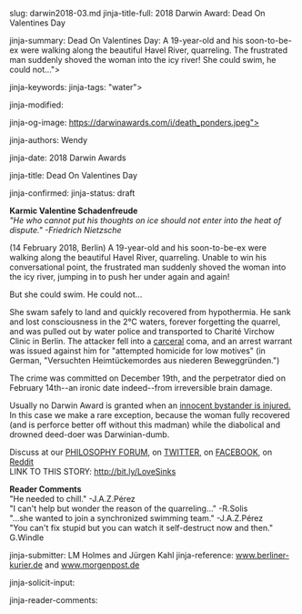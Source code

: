 slug: darwin2018-03.md
jinja-title-full: 2018 Darwin Award: Dead On Valentines Day

jinja-summary: Dead On Valentines Day: A 19-year-old and his soon-to-be-ex were walking along the beautiful Havel River, quarreling. The frustrated man suddenly shoved the woman into the icy river! She could swim, he could not...">

jinja-keywords:
jinja-tags: "water">

jinja-modified:

jinja-og-image: https://darwinawards.com/i/death_ponders.jpeg">

jinja-authors: Wendy

jinja-date: 2018 Darwin Awards


jinja-title: Dead On Valentines Day


jinja-confirmed:
jinja-status: draft

<B>Karmic Valentine Schadenfreude</B><BR>
<I>"He who cannot put his thoughts on ice should not enter into the heat of dispute." -Friedrich Nietzsche</I>

(14 February 2018, Berlin) A 19-year-old and his soon-to-be-ex were walking
along the beautiful Havel River, quarreling. Unable to win his
conversational point, the frustrated man suddenly shoved the woman into the
icy river, jumping in to push her under again and again!

But she could swim. He could not...

She swam safely to land and quickly recovered from hypothermia. He sank and
lost consciousness in the 2&deg;C waters, forever forgetting the quarrel,
and was pulled out by water police and transported to Charit&eacute;
Virchow Clinic in Berlin. The attacker fell into
a <A href="https://www.merriam-webster.com/dictionary/carceral">carceral</A>
coma, and an arrest warrant was issued against him for "attempted homicide
for low motives" (in German, "Versuchten Heimt&uuml;ckemordes aus
niederen Beweggr&uuml;nden.")

The crime was committed on December 19th, and the perpetrator died on
February 14th--an ironic date indeed--from irreversible brain damage.

Usually no Darwin Award is granted when an <A href="http://www.darwinawards.com/rules/">innocent bystander is
injured.</A> In this case we make a rare exception, because the woman fully
recovered (and is perforce better off without this madman) while the
diabolical and drowned deed-doer was Darwinian-dumb.

Discuss at
our <A href="http://forum.darwinawards.com/?showtopic=10135">PHILOSOPHY
FORUM</A>,
on <A href="https://twitter.com/DarwinAwards/status/966345774362640384">TWITTER</A>,
on <A href="https://www.facebook.com/TheDarwinAwards/posts/10155057876512553">FACEBOOK</A>,
on <A href="https://redd.it/7xzojq">Reddit</A><BR>
LINK TO THIS STORY: <A href="http://bit.ly/LoveSinks">http://bit.ly/LoveSinks</A>

<B>Reader Comments </B><BR>
"He needed to chill." -J.A.Z.P&eacute;rez<BR>
"I can't help but wonder the reason of the quarreling..." -R.Solis<BR>
"...she wanted to join a synchronized swimming team." -J.A.Z.P&eacute;rez<BR>
"You can't fix stupid but you can watch it self-destruct now and then." G.Windle<BR>

jinja-submitter: LM Holmes and J&uuml;rgen Kahl
jinja-reference: <A href="https://www.berliner-kurier.de/berlin/polizei-und-justiz/19-jaehriger-tot-afghane-wollte-ex-freundin-ertraenken--konnte-aber-nicht-schwimmen-29713314">www.berliner-kurier.de</A>
and <A href="https://www.morgenpost.de/berlin/polizeibericht/article213460655/Afghane-stoesst-Freundin-in-Havel-und-stirbt-im-Krankenhaus.html">www.morgenpost.de</A>

jinja-solicit-input:

jinja-reader-comments:



<!--#include file=nav_2018.html -->



